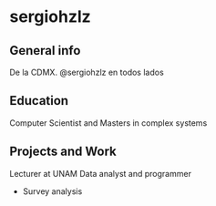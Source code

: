 # sergiohzlz

## General info
De la CDMX. 
@sergiohzlz en todos lados

## Education 
Computer Scientist and
Masters in complex systems

## Projects and Work
Lecturer at UNAM
Data analyst and programmer 
- Survey analysis

